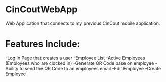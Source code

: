 # CinCoutWebApp
Web Application that connects to my previous CinCout mobile application.

# Features Include:
-Log In Page that creates a user
-Employee List
-Active Employees (Employees who are clocked in)
-Generate QR Code base on employee
-Ability to send the QR Code to an employees email
-Edit Employee
-Create Employee

